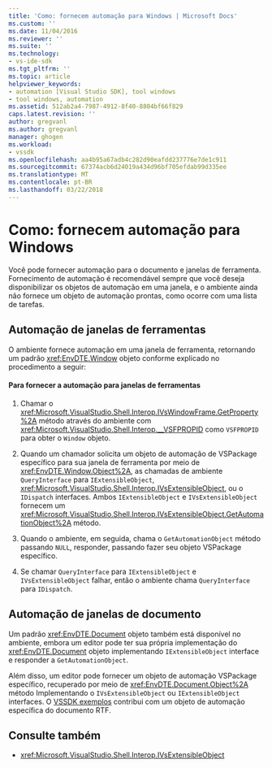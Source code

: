 ```yaml
---
title: 'Como: fornecem automação para Windows | Microsoft Docs'
ms.custom: ''
ms.date: 11/04/2016
ms.reviewer: ''
ms.suite: ''
ms.technology:
- vs-ide-sdk
ms.tgt_pltfrm: ''
ms.topic: article
helpviewer_keywords:
- automation [Visual Studio SDK], tool windows
- tool windows, automation
ms.assetid: 512ab2a4-7987-4912-8f40-8804bf66f829
caps.latest.revision: ''
author: gregvanl
ms.author: gregvanl
manager: ghogen
ms.workload:
- vssdk
ms.openlocfilehash: aa4b95a67adb4c282d90eafdd237776e7de1c911
ms.sourcegitcommit: 67374acb6d24019a434d96bf705efdab99d335ee
ms.translationtype: MT
ms.contentlocale: pt-BR
ms.lasthandoff: 03/22/2018
---
```

# <a name="how-to-provide-automation-for-windows"></a>Como: fornecem automação para Windows
Você pode fornecer automação para o documento e janelas de ferramenta. Fornecimento de automação é recomendável sempre que você deseja disponibilizar os objetos de automação em uma janela, e o ambiente ainda não fornece um objeto de automação prontas, como ocorre com uma lista de tarefas.

## <a name="automation-for-tool-windows"></a>Automação de janelas de ferramentas
 O ambiente fornece automação em uma janela de ferramenta, retornando um padrão <xref:EnvDTE.Window> objeto conforme explicado no procedimento a seguir:

#### <a name="to-provide-automation-for-tool-windows"></a>Para fornecer a automação para janelas de ferramentas

1.  Chamar o <xref:Microsoft.VisualStudio.Shell.Interop.IVsWindowFrame.GetProperty%2A> método através do ambiente com <xref:Microsoft.VisualStudio.Shell.Interop.__VSFPROPID> como `VSFPROPID` para obter o `Window` objeto.

2.  Quando um chamador solicita um objeto de automação de VSPackage específico para sua janela de ferramenta por meio de <xref:EnvDTE.Window.Object%2A>, as chamadas de ambiente `QueryInterface` para `IExtensibleObject`, <xref:Microsoft.VisualStudio.Shell.Interop.IVsExtensibleObject>, ou o `IDispatch` interfaces. Ambos `IExtensibleObject` e `IVsExtensibleObject` fornecem um <xref:Microsoft.VisualStudio.Shell.Interop.IVsExtensibleObject.GetAutomationObject%2A> método.

3.  Quando o ambiente, em seguida, chama o `GetAutomationObject` método passando `NULL`, responder, passando fazer seu objeto VSPackage específico.

4.  Se chamar `QueryInterface` para `IExtensibleObject` e `IVsExtensibleObject` falhar, então o ambiente chama `QueryInterface` para `IDispatch`.

## <a name="automation-for-document-windows"></a>Automação de janelas de documento
 Um padrão <xref:EnvDTE.Document> objeto também está disponível no ambiente, embora um editor pode ter sua própria implementação do <xref:EnvDTE.Document> objeto implementando `IExtensibleObject` interface e responder a `GetAutomationObject`.

 Além disso, um editor pode fornecer um objeto de automação VSPackage específico, recuperado por meio de <xref:EnvDTE.Document.Object%2A> método Implementando o `IVsExtensibleObject` ou `IExtensibleObject` interfaces. O [VSSDK exemplos](http://aka.ms/vs2015sdksamples) contribui com um objeto de automação específica do documento RTF.

## <a name="see-also"></a>Consulte também

- <xref:Microsoft.VisualStudio.Shell.Interop.IVsExtensibleObject>